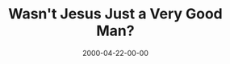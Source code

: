 ---
layout: message
category: message
series: "The Heart of the Matter"
title: "Wasn't Jesus Just a Very Good Man?"
date: 2000-04-22-00-00
message_id: 379
audio: "http://s3.amazonaws.com/crossroads-media/messages/audio/The_Heart_Of_The_Matter_03_Wasn't_Jesus_Just_A_Very_Good_Man_04-22-2000_Tome.mp3"
audio-duration: "34:18"
tag: 
 - religion
explicit: false
---